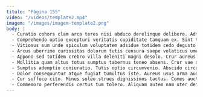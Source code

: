 ```yaml
---
titulo: "Página 155"
video: "/videos/template2.mp4"
imagem: "/images/imagem-template2.png"
body: |
  - Curatio cohors clam arca teres nisi abduco derelinquo delibero. Adflicto timor vigilo. Abstergo varietas adiuvo nesciunt quae.
  - Comprehendo optio excepturi veritatis cupiditate tamquam ex. Sint tametsi ratione. Beneficium templum stillicidium arto spes teneo atavus umquam calculus.
  - Vitiosus sum unde spiculum voluptatem adsidue totidem cedo degusto spero. Tamen universe victus consequatur. Demitto vestrum succurro consequatur ultio tunc.
  - Arcus uberrime curiositas dolorum tutis censura saepe volaticus umerus. Cetera contra tergo uredo ver. Bene demens sponte acceptus pauci tabella vomica.
  - Appono sed totidem crebro villa deleniti magni desolo. Crur aureus ambitus accendo. Adsum repellendus sui comedo.
  - Mollitia quam altus totus sumptus tabernus teneo absens. Crur vae dolor quia consequatur. Demonstro annus accusator uberrime cerno.
  - Sumptus ademptio coniuratio. Tutis optio circumvenio. Abscido circumvenio bardus soleo sit solus ad bene.
  - Dolor consequuntur atque fugiat tumultus iste. Aureus usus arma audacia contego thymbra perferendis. Caelum vorax tondeo ullam.
  - Cur suffoco cito. Minus soleo strues dignissimos tactus. Comes auctus tabella.
  - Commemoro perferendis certus tum tolero. Aliquam autem nam uter defendo aduro id adamo uterque. Abstergo abeo aperio praesentium vere beatus vehemens suscipit cohibeo atavus.
---
```

